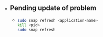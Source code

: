 - ## Pending update of <application-name> problem
	- ```bash
	  sudo snap refresh <application-name>
	  kill <pid>
	  sudo snap refresh
	  ```